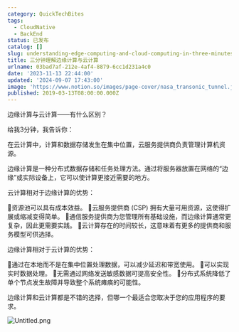 ```yaml
---
category: QuickTechBites
tags:
  - CloudNative
  - BackEnd
status: 已发布
catalog: []
slug: understanding-edge-computing-and-cloud-computing-in-three-minutes
title: 三分钟理解边缘计算与云计算
urlname: 03bad7af-212e-4af4-8879-6cc1d231a4c0
date: '2023-11-13 22:44:00'
updated: '2024-09-07 17:43:00'
image: 'https://www.notion.so/images/page-cover/nasa_transonic_tunnel.jpg'
published: 2019-03-13T08:00:00.000Z
---
```


边缘计算与云计算——有什么区别？


给我3分钟，我告诉你：


在云计算中，计算和数据存储发生在集中位置，云服务提供商负责管理计算机资源。


边缘计算是一种分布式数据存储和任务处理方法。通过将服务器放置在网络的“边缘”或实际设备上，它可以使计算更接近需要的地方。


云计算相对于边缘计算的优势：


🔹资源池可以具有成本效益。
🔹云服务提供商 (CSP) 拥有大量可用资源，这使得扩展或缩减变得简单。
🔹通信服务提供商为您管理所有基础设施，而边缘计算通常更复杂，因此更需要实践。
🔹云计算存在的时间较长，这意味着有更多的提供商和服务模型可供选择。


边缘计算相对于云计算的优势：


🔸通过在本地而不是在集中位置处理数据，可以减少延迟和带宽使用。
🔸可以实现实时数据处理。
🔸无需通过网络发送敏感数据可提高安全性。
🔸分布式系统降低了单个节点发生故障并导致整个系统瘫痪的可能性。


边缘计算和云计算都是不错的选择，但哪一个最适合您取决于您的应用程序的要求。


![Untitled.png](https://prod-files-secure.s3.us-west-2.amazonaws.com/5d24fe63-e567-4804-86f9-9fdc62e13082/13581d9b-f241-4af1-9995-cb87504adaf1/Untitled.png?X-Amz-Algorithm=AWS4-HMAC-SHA256&X-Amz-Content-Sha256=UNSIGNED-PAYLOAD&X-Amz-Credential=ASIAZI2LB466VRRIL543%2F20250307%2Fus-west-2%2Fs3%2Faws4_request&X-Amz-Date=20250307T213333Z&X-Amz-Expires=3600&X-Amz-Security-Token=IQoJb3JpZ2luX2VjEAUaCXVzLXdlc3QtMiJGMEQCIDRiuQ%2FjmqmXf7QXGHCZy2jcADRI6m2ddT7uczK2M38bAiA%2BrHJexA2xb1stg7okut1WF3WJo2o8LGhpb10zy8Droyr%2FAwhOEAAaDDYzNzQyMzE4MzgwNSIMLjdEYRR0qB%2B9zIHKKtwDJdarajkZ5Gu8OALLmUKfwEClwWJKveLoeocTQ7bcsWYpnFoMRcw8om%2BUv3biQkxbpLmXwaXaG0R5j6fmX%2Bf9LtDYY9qptVMPanBCxCSQ%2Bt6rbgW4FOuU74yE%2FfHPmOJe96xynXwYrMqwgAGC%2BwxqegEmGJdwhr8qBmSVveT2k1p8qMj7RptP5hy%2FOYM88TscneY3lnKcssetswqZvXtDyteZP1%2BOJ2Nw2CKetw4v9bXPFmjicRHBKwmhG8BMdimxOuIxKpnU0pUdSVMk5OU0BD1tP6ynkMGADvXC67cWwFcjZLxlYolNQ9ueC7%2B2gji%2FNNyPXUVtiAiSaqLzqPmOn0UpVyU3pQQD4YqGWUI4Rj0KhGKV2jxyShVRBQjWgo19po4v05rH%2BgoGue%2B0aGMc%2F38KcxCH44dIMLmXTSnlpdx5Lz0lSHHyI0ZDv21LapzGI3bgWgkhXpvHFW74DrPiXxsoEQHXcIb%2BOmhy%2Be1VfuVsosQzdyxklIRESgxnh%2FDcZg7vWVhE17RJgPkoBUePWD0wsvqYHJrXv9KDo7xpl1k%2B3WtQUP2mJp1EivQfDYtciXO0uCmqZAg7yGpVc3ek%2FUAw9xsilhPdu5f%2Fnk55xK9go3LO4KU60PHmJoowp72tvgY6pgGL55GfvrM%2Fk%2Bjv5NH375mABs%2FqnZF0UZ6q5XUQs%2Ffyt6cjeVy7NWskatTMB0TH48o6%2FMV6eTuACDJl2v4dnBPBqjbYVzx2%2BCINtzx53VzGfiP73xWLJ8PxUs6%2BLxGimaNNgsoa6OEExGk3AbIYrjZIM8W2Z4bf9rmlxr9R%2FQE2UECFZe3PkNpZqWy5RD53MDEvU1k2bkyNyQTLjjA07T6lq2WGKFMM&X-Amz-Signature=ddaebbaf9d91808eef192b4c45449b2f9ac66276b16f097b2903f17ed3d4af46&X-Amz-SignedHeaders=host&x-id=GetObject)

